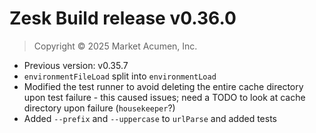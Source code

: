 # Zesk Build release v0.36.0

> Copyright &copy; 2025 Market Acumen, Inc.

- Previous version: v0.35.7
- `environmentFileLoad` split into `environmentLoad`
- Modified the test runner to avoid deleting the entire cache directory upon test failure - this caused issues; need a
  TODO to look at cache directory upon failure (`housekeeper`?) 
- Added `--prefix` and `--uppercase` to `urlParse` and added tests
